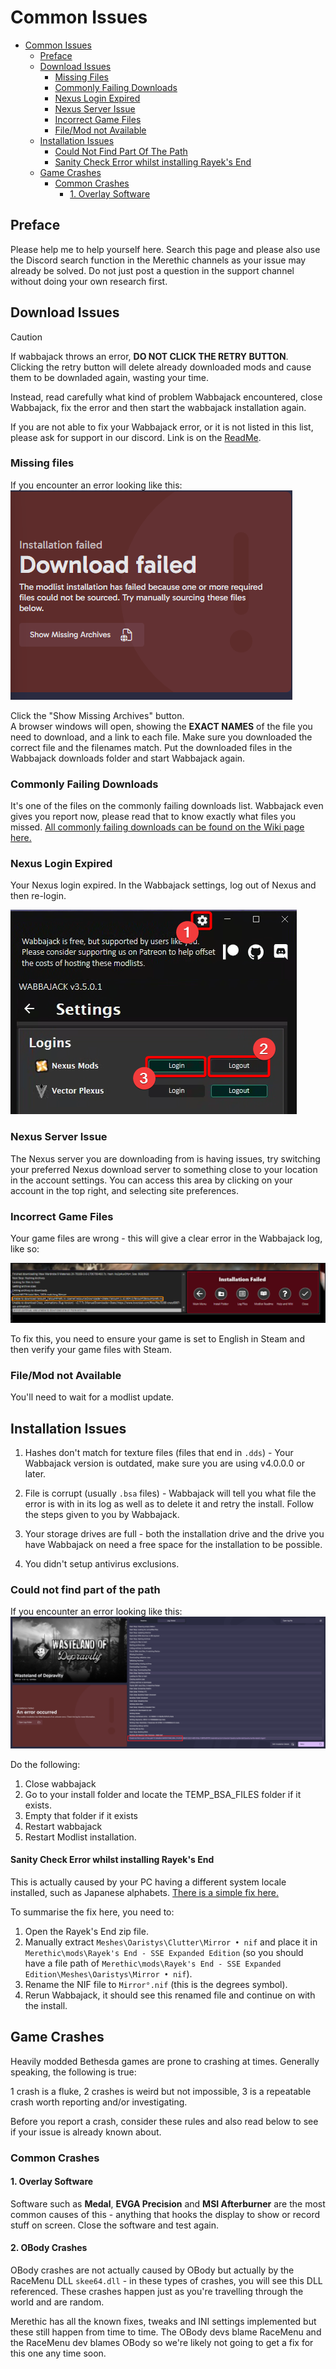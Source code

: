 # Common Issues

- [Common Issues](#common-issues)
  - [Preface](#preface)
  - [Download Issues](#download-issues)
      - [Missing Files](#missing-files)
      - [Commonly Failing Downloads](#commonly-failing-downloads)
      - [Nexus Login Expired](#nexus-login-expired)
      - [Nexus Server Issue](#nexus-server-issue)
      - [Incorrect Game Files](#incorrect-game-files)
      - [File/Mod not Available](#filemod-not-available)
  - [Installation Issues](#installation-issues)
      - [Could Not Find Part Of The Path](#could-not-find-part-of-the-path)
      - [Sanity Check Error whilst installing Rayek's End](#sanity-check-error-whilst-installing-rayeks-end)
  - [Game Crashes](#game-crashes)
    - [Common Crashes](#common-crashes)
      - [1. Overlay Software](#1-overlay-software)

## Preface
Please help me to help yourself here. Search this page and please also use the Discord search function in the Merethic channels as your issue may already be solved. Do not just post a question in the support channel without doing your own research first.

## Download Issues

>[!CAUTION]
> If wabbajack throws an error, **DO NOT CLICK THE RETRY BUTTON**.  
Clicking the retry button will delete already downloaded mods and cause them to be downladed again, wasting your time.  
> 
> Instead, read carefully what kind of problem Wabbajack encountered, close Wabbajack, fix the error and then start the wabbajack installation again.

If you are not able to fix your Wabbajack error, or it is not listed in this list, please ask for support in our discord. Link is on the [ReadMe](README.md).

### Missing files
If you encounter an error looking like this:  
![Wabbajack missing files error](img/wj_MissingFiles.png)
  
Click the "Show Missing Archives" button.  
A browser windows will open, showing the **EXACT NAMES** of the file you need to download, and a link to each file. Make sure you downloaded the correct file and the filenames match. Put the downloaded files in the Wabbajack downloads folder and start Wabbajack again.

### Commonly Failing Downloads
It's one of the files on the commonly failing downloads list. Wabbajack even gives you report now, please read that to know exactly what files you missed. [All commonly failing downloads can be found on the Wiki page here.](https://github.com/iAmMe27/Merethic/wiki)

### Nexus Login Expired
Your Nexus login expired. In the Wabbajack settings, log out of Nexus and then re-login.

![Nexus Relog](img/NexusRelog.png)

### Nexus Server Issue
The Nexus server you are downloading from is having issues, try switching your preferred Nexus download server to something close to your location in the account settings. You can access this area by clicking on your account in the top right, and selecting site preferences.

### Incorrect Game Files
Your game files are wrong - this will give a clear error in the Wabbajack log, like so:

![Game file error](img/GameFileError.png)

To fix this, you need to ensure your game is set to English in Steam and then verify your game files with Steam.

### File/Mod not Available
You'll need to wait for a modlist update.

## Installation Issues

1. Hashes don't match for texture files (files that end in `.dds`) - Your Wabbajack version is outdated, make sure you are using v4.0.0.0 or later.

2. File is corrupt (usually `.bsa` files) - Wabbajack will tell you what file the error is with in its log as well as to delete it and retry the install. Follow the steps given to you by Wabbajack.

3. Your storage drives are full - both the installation drive and the drive you have Wabbajack on need a free space for the installation to be possible.

4. You didn't setup antivirus exclusions.

### Could not find part of the path
If you encounter an error looking like this:  
![Wabbajack could not find part of the path error](img/wj_PartOfPath.png)

Do the following:
1. Close wabbajack
2. Go to your install folder and locate the TEMP_BSA_FILES folder if it exists.
3. Empty that folder if it exists
4. Restart wabbajack
5. Restart Modlist installation.

#### Sanity Check Error whilst installing Rayek's End
This is actually caused by your PC having a different system locale installed, such as Japanese alphabets. [There is a simple fix here.](https://github.com/ForgottenGlory/Living-Skyrim-2/issues/69#issuecomment-643644342)

To summarise the fix here, you need to:
1. Open the Rayek's End zip file.
2. Manually extract `Meshes\Oaristys\Clutter\Mirror • nif` and place it in `Merethic\mods\Rayek's End - SSE Expanded Edition` (so you should have a file path of `Merethic\mods\Rayek's End - SSE Expanded Edition\Meshes\Oaristys\Mirror • nif`).
3. Rename the NIF file to `Mirror°.nif` (this is the degrees symbol).
4. Rerun Wabbajack, it should see this renamed file and continue on with the install.

## Game Crashes
Heavily modded Bethesda games are prone to crashing at times. Generally speaking, the following is true:

1 crash is a fluke, 2 crashes is weird but not impossible, 3 is a repeatable crash worth reporting and/or investigating.

Before you report a crash, consider these rules and also read below to see if your issue is already known about.

### Common Crashes

#### 1. Overlay Software
Software such as **Medal**, **EVGA Precision** and **MSI Afterburner** are the most common causes of this - anything that hooks the display to show or record stuff on screen. Close the software and test again.

#### 2. OBody Crashes
OBody crashes are not actually caused by OBody but actually by the RaceMenu DLL `skee64.dll` - in these types of crashes, you will see this DLL referenced. These crashes happen just as you're travelling through the world and are random.

Merethic has all the known fixes, tweaks and INI settings implemented but these still happen from time to time. The OBody devs blame RaceMenu and the RaceMenu dev blames OBody so we're likely not going to get a fix for this one any time soon.

